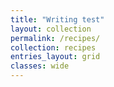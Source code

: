 ```yaml
---
title: "Writing test"
layout: collection
permalink: /recipes/
collection: recipes
entries_layout: grid
classes: wide
---
```


